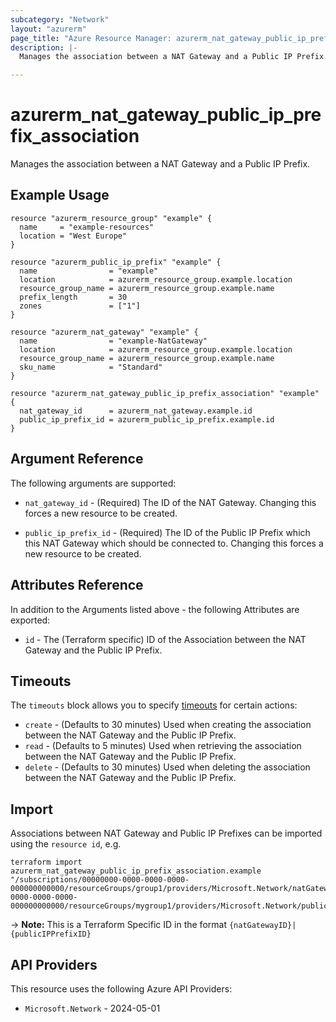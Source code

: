 ```yaml
---
subcategory: "Network"
layout: "azurerm"
page_title: "Azure Resource Manager: azurerm_nat_gateway_public_ip_prefix_association"
description: |-
  Manages the association between a NAT Gateway and a Public IP Prefix.

---
```


# azurerm_nat_gateway_public_ip_prefix_association

Manages the association between a NAT Gateway and a Public IP Prefix.

## Example Usage

```hcl
resource "azurerm_resource_group" "example" {
  name     = "example-resources"
  location = "West Europe"
}

resource "azurerm_public_ip_prefix" "example" {
  name                = "example"
  location            = azurerm_resource_group.example.location
  resource_group_name = azurerm_resource_group.example.name
  prefix_length       = 30
  zones               = ["1"]
}

resource "azurerm_nat_gateway" "example" {
  name                = "example-NatGateway"
  location            = azurerm_resource_group.example.location
  resource_group_name = azurerm_resource_group.example.name
  sku_name            = "Standard"
}

resource "azurerm_nat_gateway_public_ip_prefix_association" "example" {
  nat_gateway_id      = azurerm_nat_gateway.example.id
  public_ip_prefix_id = azurerm_public_ip_prefix.example.id
}
```

## Argument Reference

The following arguments are supported:

* `nat_gateway_id` - (Required) The ID of the NAT Gateway. Changing this forces a new resource to be created.

* `public_ip_prefix_id` - (Required) The ID of the Public IP Prefix which this NAT Gateway which should be connected to. Changing this forces a new resource to be created.

## Attributes Reference

In addition to the Arguments listed above - the following Attributes are exported:

* `id` - The (Terraform specific) ID of the Association between the NAT Gateway and the Public IP Prefix.

## Timeouts

The `timeouts` block allows you to specify [timeouts](https://developer.hashicorp.com/terraform/language/resources/configure#define-operation-timeouts) for certain actions:

* `create` - (Defaults to 30 minutes) Used when creating the association between the NAT Gateway and the Public IP Prefix.
* `read` - (Defaults to 5 minutes) Used when retrieving the association between the NAT Gateway and the Public IP Prefix.
* `delete` - (Defaults to 30 minutes) Used when deleting the association between the NAT Gateway and the Public IP Prefix.

## Import

Associations between NAT Gateway and Public IP Prefixes can be imported using the `resource id`, e.g.

```shell
terraform import azurerm_nat_gateway_public_ip_prefix_association.example "/subscriptions/00000000-0000-0000-0000-000000000000/resourceGroups/group1/providers/Microsoft.Network/natGateways/gateway1|/subscriptions/00000000-0000-0000-0000-000000000000/resourceGroups/mygroup1/providers/Microsoft.Network/publicIPPrefixes/myPublicIpPrefix1"
```

-> **Note:** This is a Terraform Specific ID in the format `{natGatewayID}|{publicIPPrefixID}`

## API Providers
<!-- This section is generated, changes will be overwritten -->
This resource uses the following Azure API Providers:

* `Microsoft.Network` - 2024-05-01

